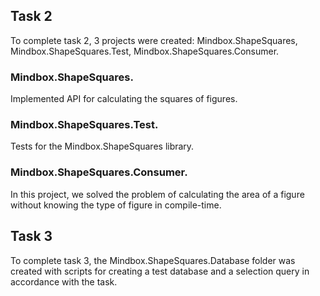 ## Task 2

To complete task 2, 3 projects were created: Mindbox.ShapeSquares, Mindbox.ShapeSquares.Test, Mindbox.ShapeSquares.Consumer.

### Mindbox.ShapeSquares.
Implemented API for calculating the squares of figures.

### Mindbox.ShapeSquares.Test.
Tests for the Mindbox.ShapeSquares library.

### Mindbox.ShapeSquares.Consumer.
In this project, we solved the problem of calculating the area of a figure without knowing the type of figure in compile-time.

## Task 3

To complete task 3, the Mindbox.ShapeSquares.Database folder was created with scripts for creating a test database and a selection query in accordance with the task.
